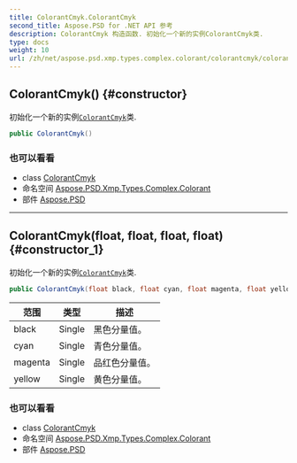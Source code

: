 ```yaml
---
title: ColorantCmyk.ColorantCmyk
second_title: Aspose.PSD for .NET API 参考
description: ColorantCmyk 构造函数. 初始化一个新的实例ColorantCmyk类.
type: docs
weight: 10
url: /zh/net/aspose.psd.xmp.types.complex.colorant/colorantcmyk/colorantcmyk/
---
```

## ColorantCmyk() {#constructor}

初始化一个新的实例[`ColorantCmyk`](../)类.

```csharp
public ColorantCmyk()
```

### 也可以看看

* class [ColorantCmyk](../)
* 命名空间 [Aspose.PSD.Xmp.Types.Complex.Colorant](../../colorantcmyk/)
* 部件 [Aspose.PSD](../../../)

---

## ColorantCmyk(float, float, float, float) {#constructor_1}

初始化一个新的实例[`ColorantCmyk`](../)类.

```csharp
public ColorantCmyk(float black, float cyan, float magenta, float yellow)
```

| 范围 | 类型 | 描述 |
| --- | --- | --- |
| black | Single | 黑色分量值。 |
| cyan | Single | 青色分量值。 |
| magenta | Single | 品红色分量值。 |
| yellow | Single | 黄色分量值。 |

### 也可以看看

* class [ColorantCmyk](../)
* 命名空间 [Aspose.PSD.Xmp.Types.Complex.Colorant](../../colorantcmyk/)
* 部件 [Aspose.PSD](../../../)


